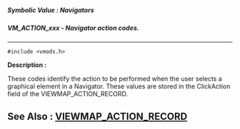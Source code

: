 ##### Symbolic Value : Navigators
##### VM_ACTION_xxx - Navigator action codes.
---
```
#include <vmods.h>
```
**Description :**

These codes identify the action to be performed when the user selects a 
graphical element in a Navigator.  These values are stored in the ClickAction 
field of the VIEWMAP_ACTION_RECORD.

**See Also :**
[VIEWMAP_ACTION_RECORD](/domino-c-api-docs/reference/Data/VIEWMAP_ACTION_RECORD)
---

